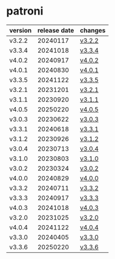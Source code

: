 # patroni	


|version|release date|changes|
|---|---|---|
|v3.2.2|20240117|[v3.2.2](./v3.2.2-20240117.md)|
|v3.3.4|20241018|[v3.3.4](./v3.3.4-20241018.md)|
|v4.0.2|20240917|[v4.0.2](./v4.0.2-20240917.md)|
|v4.0.1|20240830|[v4.0.1](./v4.0.1-20240830.md)|
|v3.3.5|20241122|[v3.3.5](./v3.3.5-20241122.md)|
|v3.2.1|20231201|[v3.2.1](./v3.2.1-20231201.md)|
|v3.1.1|20230920|[v3.1.1](./v3.1.1-20230920.md)|
|v4.0.5|20250220|[v4.0.5](./v4.0.5-20250220.md)|
|v3.0.3|20230622|[v3.0.3](./v3.0.3-20230622.md)|
|v3.3.1|20240618|[v3.3.1](./v3.3.1-20240618.md)|
|v3.1.2|20230926|[v3.1.2](./v3.1.2-20230926.md)|
|v3.0.4|20230713|[v3.0.4](./v3.0.4-20230713.md)|
|v3.1.0|20230803|[v3.1.0](./v3.1.0-20230803.md)|
|v3.0.2|20230324|[v3.0.2](./v3.0.2-20230324.md)|
|v4.0.0|20240829|[v4.0.0](./v4.0.0-20240829.md)|
|v3.3.2|20240711|[v3.3.2](./v3.3.2-20240711.md)|
|v3.3.3|20240917|[v3.3.3](./v3.3.3-20240917.md)|
|v4.0.3|20241018|[v4.0.3](./v4.0.3-20241018.md)|
|v3.2.0|20231025|[v3.2.0](./v3.2.0-20231025.md)|
|v4.0.4|20241122|[v4.0.4](./v4.0.4-20241122.md)|
|v3.3.0|20240405|[v3.3.0](./v3.3.0-20240405.md)|
|v3.3.6|20250220|[v3.3.6](./v3.3.6-20250220.md)|
